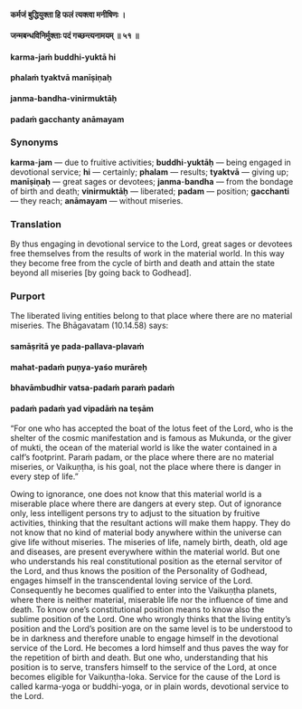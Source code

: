 #### कर्मजं बुद्धियुक्ता हि फलं त्यक्त्वा मनीषिणः ।
#### जन्मबन्धविनिर्मुक्ताः पदं गच्छन्त्यनामयम् ॥ ५१ ॥

#### karma-jaṁ buddhi-yuktā hi
#### phalaṁ tyaktvā manīṣiṇaḥ
#### janma-bandha-vinirmuktāḥ
#### padaṁ gacchanty anāmayam

### Synonyms

**karma**-**jam** — due to fruitive activities; **buddhi**-**yuktāḥ** — being engaged in devotional service; **hi** — certainly; **phalam** — results; **tyaktvā** — giving up; **manīṣiṇaḥ** — great sages or devotees; **janma**-**bandha** — from the bondage of birth and death; **vinirmuktāḥ** — liberated; **padam** — position; **gacchanti** — they reach; **anāmayam** — without miseries.

### Translation

By thus engaging in devotional service to the Lord, great sages or devotees free themselves from the results of work in the material world. In this way they become free from the cycle of birth and death and attain the state beyond all miseries [by going back to Godhead].

### Purport

The liberated living entities belong to that place where there are no material miseries. The Bhāgavatam (10.14.58) says:

#### samāṣritā ye pada-pallava-plavaṁ
#### mahat-padaṁ puṇya-yaśo murāreḥ
#### bhavāmbudhir vatsa-padaṁ paraṁ padaṁ
#### padaṁ padaṁ yad vipadāṁ na teṣām

“For one who has accepted the boat of the lotus feet of the Lord, who is the shelter of the cosmic manifestation and is famous as Mukunda, or the giver of mukti, the ocean of the material world is like the water contained in a calf’s footprint. Paraṁ padam, or the place where there are no material miseries, or Vaikuṇṭha, is his goal, not the place where there is danger in every step of life.”

Owing to ignorance, one does not know that this material world is a miserable place where there are dangers at every step. Out of ignorance only, less intelligent persons try to adjust to the situation by fruitive activities, thinking that the resultant actions will make them happy. They do not know that no kind of material body anywhere within the universe can give life without miseries. The miseries of life, namely birth, death, old age and diseases, are present everywhere within the material world. But one who understands his real constitutional position as the eternal servitor of the Lord, and thus knows the position of the Personality of Godhead, engages himself in the transcendental loving service of the Lord. Consequently he becomes qualified to enter into the Vaikuṇṭha planets, where there is neither material, miserable life nor the influence of time and death. To know one’s constitutional position means to know also the sublime position of the Lord. One who wrongly thinks that the living entity’s position and the Lord’s position are on the same level is to be understood to be in darkness and therefore unable to engage himself in the devotional service of the Lord. He becomes a lord himself and thus paves the way for the repetition of birth and death. But one who, understanding that his position is to serve, transfers himself to the service of the Lord, at once becomes eligible for Vaikuṇṭha-loka. Service for the cause of the Lord is called karma-yoga or buddhi-yoga, or in plain words, devotional service to the Lord.
